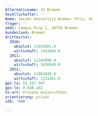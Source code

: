```yaml
---
Alternativname: JU Bremen
Gesellschafter: ''
Name: Jacobs University Bremen (Priv. H)
Träger: ''
addi: Campus Ring 1, 28759 Bremen
bundesland: Bremen
drittmittel:
  2010:
    absolut: 11029301.0
    wirtschaft: 1424666.0
  2011:
    absolut: 11343096.0
    wirtschaft: 1650948.0
  2012:
    absolut: 11054838.0
    wirtschaft: 1331451.0
gps-la: 53.167.947
gps-lo: 8.648.102
hs-art: Private Universtäten
orientierung: privat
uID: '660'

---
```


